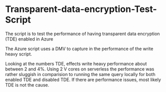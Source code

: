 # Transparent-data-encryption-Test-Script
The script is to test the performance of having transparent data encryption (TDE) enabled in Azure

The Azure script uses a DMV to capture in the performance of the write heavy script.

Looking at the numbers TDE, effects write heavy performance about between 2 and 4%.  Using 2 V cores on serverless the performance was rather sluggish in comparision to running the same query locally for both enabled TDE and disabled TDE.  If there are performance issues, most likely TDE is not the cause.






